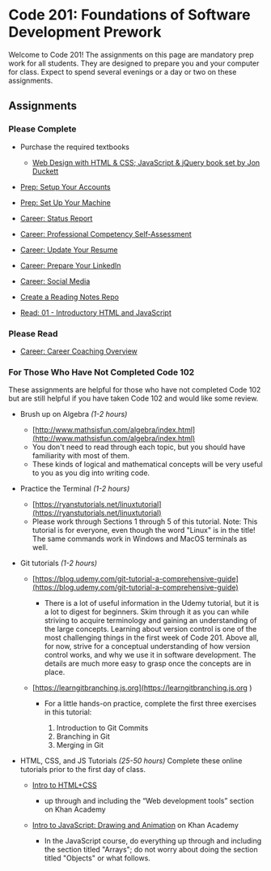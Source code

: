 
# Code 201: Foundations of Software Development Prework

Welcome to Code 201! The assignments on this page are mandatory prep work for all students. They are designed to prepare you and your computer for class. Expect to spend several evenings or a day or two on these assignments.

## Assignments

### Please Complete

- Purchase the required textbooks
  
  - [Web Design with HTML & CSS; JavaScript & jQuery book set by Jon Duckett](http://www.amazon.com/Web-Design-HTML-JavaScript-jQuery/dp/1119038634/ref=mt_hardcover?_encoding=UTF8&amp;me=)

- [Prep: Setup Your Accounts](/common_curriculum/prep_work/Setup_Your_Accounts)
- [Prep: Set Up Your Machine](/setup-guide/)
- [Career: Status Report](/common_curriculum/career_coaching/201/status-report)
- [Career: Professional Competency Self-Assessment](https://docs.google.com/forms/d/e/1FAIpQLSenWXMwGGjzgDsXwCi3hw0eJ4oLNPMbdJIP1OGdULMrpYQn9w/viewform)
- [Career: Update Your Resume](/common_curriculum/career_coaching/201/update-your-resume)
- [Career: Prepare Your LinkedIn](/common_curriculum/career_coaching/201/prepare-your-linkedin)
- [Career: Social Media](/common_curriculum/career_coaching/201/prepare-your-social-media)
- [Create a Reading Notes Repo](/code-201-guide/curriculum/class-01/lab-a)
- [Read: 01 - Introductory HTML and JavaScript](/common_curriculum/readings_and_reflections/discussion_submission)

### Please Read

- [Career: Career Coaching Overview](/common_curriculum/career_coaching/)

### For Those Who Have Not Completed Code 102

These assignments are helpful for those who have not completed Code 102 but are still helpful if you have taken Code 102 and would like some review.

- Brush up on Algebra *(1-2 hours)*

  - [http://www.mathsisfun.com/algebra/index.html](http://www.mathsisfun.com/algebra/index.html)
  - You don't need to read through each topic, but you should have familiarity with most of them.
  - These kinds of logical and mathematical concepts will be very useful to you as you dig into writing code.

- Practice the Terminal *(1-2 hours)*

  - [https://ryanstutorials.net/linuxtutorial](https://ryanstutorials.net/linuxtutorial)
  - Please work through Sections 1 through 5 of this tutorial. Note: This tutorial is for everyone, even though the word "Linux" is in the title! The same commands work in Windows and MacOS terminals as well.

- Git tutorials *(1-2 hours)*

  - [https://blog.udemy.com/git-tutorial-a-comprehensive-guide](https://blog.udemy.com/git-tutorial-a-comprehensive-guide)

    - There is a lot of useful information in the Udemy tutorial, but it is a lot to digest for beginners. Skim through it as you can while striving to acquire terminology and gaining an understanding of the large concepts. Learning about version control is one of the most challenging things in the first week of Code 201. Above all, for now, strive for a conceptual understanding of how version control works, and why we use it in software development. The details are much more easy to grasp once the concepts are in place.

  - [https://learngitbranching.js.org](https://learngitbranching.js.org )

    - For a little hands-on practice, complete the first three exercises in this tutorial:

      1. Introduction to Git Commits
      1. Branching in Git
      1. Merging in Git

- HTML, CSS, and JS Tutorials *(25-50 hours)*
Complete these online tutorials prior to the first day of class.

  - [Intro to HTML+CSS](https://www.khanacademy.org/computing/computer-programming/html-css)

    - up through and including the “Web development tools” section on Khan Academy
  
  - [Intro to JavaScript: Drawing and Animation](https://www.khanacademy.org/computing/computer-programming/programming)  on Khan Academy

    - In the JavaScript course, do everything up through and including the section titled "Arrays"; do not worry about doing the section titled "Objects" or what follows.
